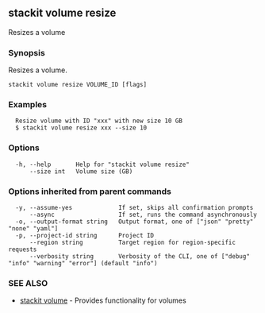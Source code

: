 ## stackit volume resize

Resizes a volume

### Synopsis

Resizes a volume.

```
stackit volume resize VOLUME_ID [flags]
```

### Examples

```
  Resize volume with ID "xxx" with new size 10 GB
  $ stackit volume resize xxx --size 10
```

### Options

```
  -h, --help       Help for "stackit volume resize"
      --size int   Volume size (GB)
```

### Options inherited from parent commands

```
  -y, --assume-yes             If set, skips all confirmation prompts
      --async                  If set, runs the command asynchronously
  -o, --output-format string   Output format, one of ["json" "pretty" "none" "yaml"]
  -p, --project-id string      Project ID
      --region string          Target region for region-specific requests
      --verbosity string       Verbosity of the CLI, one of ["debug" "info" "warning" "error"] (default "info")
```

### SEE ALSO

* [stackit volume](./stackit_volume.md)	 - Provides functionality for volumes

